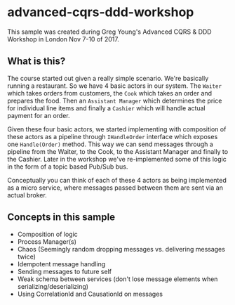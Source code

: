 # advanced-cqrs-ddd-workshop

This sample was created during Greg Young's Advanced CQRS &amp; DDD Workshop in London Nov 7-10 of 2017.

## What is this?

The course started out given a really simple scenario. We're basically running a restaurant. So we have 4 basic actors in our system. The `Waiter` which takes orders from customers, the `Cook` which takes an order and prepares the food. Then an `Assistant Manager` which determines the price for individual line items and finally a `Cashier` which will handle actual payment for an order.

Given these four basic actors, we started implementing with composition of these actors as a pipeline through `IHandleOrder` interface which exposes one `Handle(Order)` method. This way we can send messages through a pipeline from the Waiter, to the Cook, to the Assistant Manager and finally to the Cashier. Later in the workshop we've re-implemented some of this logic in the form of a topic based Pub/Sub bus.

Conceptually you can think of each of these 4 actors as being implemented as a micro service, where messages passed between them are sent via an actual broker.

## Concepts in this sample

- Composition of logic
- Process Manager(s)
- Chaos (Seemingly random dropping messages vs. delivering messages twice)
- Idempotent message handling
- Sending messages to future self
- Weak schema between services (don't lose message elements when serializing/deserializing)
- Using CorrelationId and CausationId on messages
